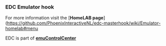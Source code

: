 ### EDC Emulator hook

For more information visit the [**HomeLAB page**](https://github.com/PhoenixInteractiveNL/edc-masterhook/wiki/Emulator-homelab#menu

EDC is part of [**emuControlCenter**](https://github.com/PhoenixInteractiveNL/emuControlCenter/wiki)
